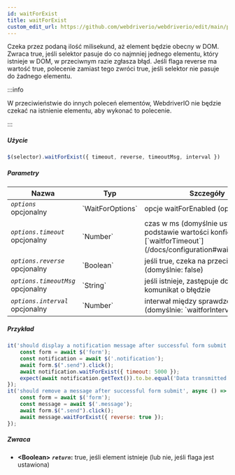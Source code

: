 ```yaml
---
id: waitForExist
title: waitForExist
custom_edit_url: https://github.com/webdriverio/webdriverio/edit/main/packages/webdriverio/src/commands/element/waitForExist.ts
---
```


Czeka przez podaną ilość milisekund, aż element będzie obecny w DOM. Zwraca true, jeśli selektor pasuje do co najmniej jednego elementu, który istnieje w DOM, w przeciwnym razie zgłasza błąd. Jeśli flaga reverse ma wartość true, polecenie zamiast tego zwróci true, jeśli selektor nie pasuje do żadnego elementu.

:::info

W przeciwieństwie do innych poleceń elementów, WebdriverIO nie będzie czekać na istnienie elementu, aby wykonać to polecenie.

:::

##### Użycie

```js
$(selector).waitForExist({ timeout, reverse, timeoutMsg, interval })
```

##### Parametry

<table>
  <thead>
    <tr>
      <th>Nazwa</th><th>Typ</th><th>Szczegóły</th>
    </tr>
  </thead>
  <tbody>
    <tr>
      <td><code><var>options</var></code><br /><span className="label labelWarning">opcjonalny</span></td>
      <td>`WaitForOptions`</td>
      <td>opcje waitForEnabled (opcjonalne)</td>
    </tr>
    <tr>
      <td><code><var>options.timeout</var></code><br /><span className="label labelWarning">opcjonalny</span></td>
      <td>`Number`</td>
      <td>czas w ms (domyślnie ustawiony na podstawie wartości konfiguracyjnej [`waitforTimeout`](/docs/configuration#waitfortimeout))</td>
    </tr>
    <tr>
      <td><code><var>options.reverse</var></code><br /><span className="label labelWarning">opcjonalny</span></td>
      <td>`Boolean`</td>
      <td>jeśli true, czeka na przeciwieństwo (domyślnie: false)</td>
    </tr>
    <tr>
      <td><code><var>options.timeoutMsg</var></code><br /><span className="label labelWarning">opcjonalny</span></td>
      <td>`String`</td>
      <td>jeśli istnieje, zastępuje domyślny komunikat o błędzie</td>
    </tr>
    <tr>
      <td><code><var>options.interval</var></code><br /><span className="label labelWarning">opcjonalny</span></td>
      <td>`Number`</td>
      <td>interwał między sprawdzeniami (domyślnie: `waitforInterval`)</td>
    </tr>
  </tbody>
</table>

##### Przykład

```js title="waitForExistSyncExample.js"
it('should display a notification message after successful form submit', async () => {
    const form = await $('form');
    const notification = await $('.notification');
    await form.$(".send").click();
    await notification.waitForExist({ timeout: 5000 });
    expect(await notification.getText()).to.be.equal('Data transmitted successfully!')
});
it('should remove a message after successful form submit', async () => {
    const form = await $('form');
    const message = await $('.message');
    await form.$(".send").click();
    await message.waitForExist({ reverse: true });
});
```

##### Zwraca

- **&lt;Boolean&gt;**
            **<code><var>return</var></code>:** true, jeśli element istnieje (lub nie, jeśli flaga jest ustawiona)